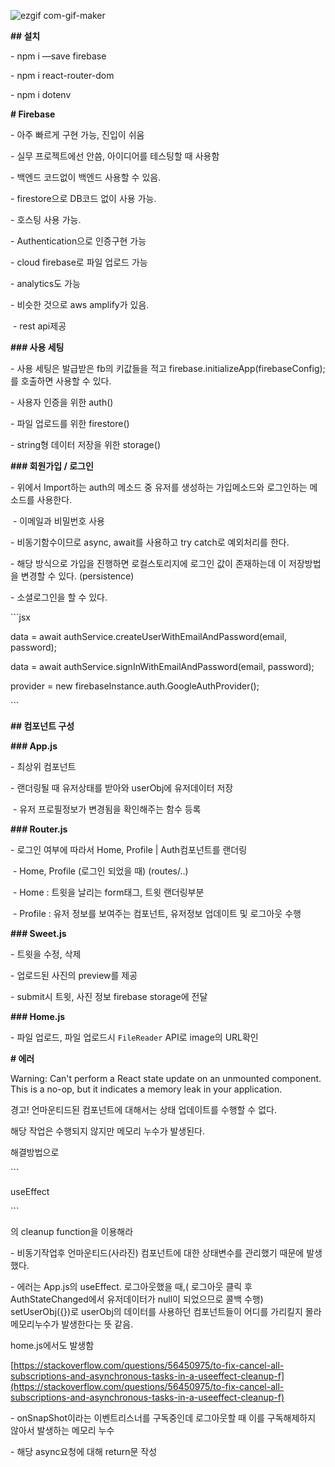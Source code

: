![ezgif com-gif-maker](https://user-images.githubusercontent.com/55486644/108703566-2266e680-754e-11eb-89aa-b6a754147f29.gif)



**## 설치**



\- npm i —save firebase

\- npm i react-router-dom

\- npm i dotenv



**# Firebase**



\- 아주 빠르게 구현 가능, 진입이 쉬움

\- 실무 프로젝트에선 안씀, 아이디어를 테스팅할 때 사용함

\- 백엔드 코드없이 백엔드 사용할 수 있음.

\- firestore으로 DB코드 없이 사용 가능.

\- 호스팅 사용 가능.

\- Authentication으로 인증구현 가능

\- cloud firebase로 파일 업로드 가능

\- analytics도 가능

\- 비슷한 것으로 aws amplify가 있음.

​    \- rest api제공



**### 사용 세팅**



\- 사용 세팅은 발급받은 fb의 키값들을 적고 firebase.initializeApp(firebaseConfig);를 호출하면 사용할 수 있다.

\- 사용자 인증을 위한 auth()

\- 파일 업로드를 위한 firestore()

\- string형 데이터 저장을 위한 storage()



**### 회원가입 / 로그인**



\- 위에서 Import하는 auth의 메소드 중 유저를 생성하는 가입메소드와 로그인하는 메소드를 사용한다.

​    \- 이메일과 비밀번호 사용

\- 비동기함수이므로 async, await를 사용하고 try catch로 예외처리를 한다.

\- 해당 방식으로 가입을 진행하면 로컬스토리지에 로그인 값이 존재하는데 이 저장방법을 변경할 수 있다. (persistence)

\- 소셜로그인을 할 수 있다.



\```jsx

data = await authService.createUserWithEmailAndPassword(email, password);



data = await authService.signInWithEmailAndPassword(email, password);



provider = new firebaseInstance.auth.GoogleAuthProvider();

\```



**## 컴포넌트 구성**



**### App.js**



\- 최상위 컴포넌트

\- 랜더링될 때 유저상태를 받아와 userObj에 유저데이터 저장

​    \- 유저 프로필정보가 변경됨을 확인해주는 함수 등록



**### Router.js**



\- 로그인 여부에 따라서 Home, Profile  | Auth컴포넌트를 랜더링

​    \- Home, Profile (로그인 되었을 때) (routes/..)

​    \- Home : 트윗을 날리는 form태그, 트윗 랜더링부분

​    \- Profile : 유저 정보를 보여주는 컴포넌트, 유저정보 업데이트 및 로그아웃 수행



**### Sweet.js**



\- 트윗을 수정, 삭제

\- 업로드된 사진의 preview를 제공

\- submit시 트윗, 사진 정보 firebase storage에 전달



**### Home.js**



\- 파일 업로드, 파일 업로드시 `FileReader` API로 image의 URL확인



**# 에러**



Warning: Can't perform a React state update on an unmounted component. This is a no-op, but it indicates a memory leak in your application.



경고! 언마운티드된 컴포넌트에 대해서는 상태 업데이트를 수행할 수 없다.



해당 작업은 수행되지 않지만 메모리 누수가 발생된다.



해결방법으로



\```

useEffect

\```



의 cleanup function을 이용해라



\- 비동기작업후 언마운티드(사라진) 컴포넌트에 대한 상태변수를 관리했기 때문에 발생했다.

\- 에러는 App.js의 useEffect. 로그아웃했을 때,( 로그아웃 클릭 후 AuthStateChanged에서 유저데이터가 null이 되었으므로 콜백 수행) setUserObj({})로 userObj의 데이터를 사용하던 컴포넌트들이 어디를 가리킬지 몰라 메모리누수가 발생한다는 뜻 같음.



home.js에서도 발생함



[https://stackoverflow.com/questions/56450975/to-fix-cancel-all-subscriptions-and-asynchronous-tasks-in-a-useeffect-cleanup-f](https://stackoverflow.com/questions/56450975/to-fix-cancel-all-subscriptions-and-asynchronous-tasks-in-a-useeffect-cleanup-f)



\- onSnapShot이라는 이벤트리스너를 구독중인데 로그아웃할 때 이를 구독해제하지 않아서 발생하는 메모리 누수

\- 해당 async요청에 대해 return문 작성
